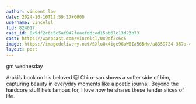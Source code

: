 ```yaml
---
author: vincent law
date: 2024-10-16T12:59:17+0000
username: vincelsl
fid: 824017
cast_id: 0x9df2c6c5c5af947feaefddcad15ab67c13d23b73
cast: https://warpcast.com/vincelsl/0x9df2c6c5
image: https://imagedelivery.net/BXluQx4ige9GuW0Ia56BHw/a8359724-367a-462f-2adf-56a147158400/original
layout: post
---
```

gm wednesday  
  
Araki’s book on his beloved 🐱 Chiro-san shows a softer side of him, capturing beauty in everyday moments like a poetic journal. Beyond the hardcore stuff he’s famous for, I love how he shares these tender slices of life.  

<img src='https://imagedelivery.net/BXluQx4ige9GuW0Ia56BHw/a8359724-367a-462f-2adf-56a147158400/original' alt='' referrerpolicy='no-referrer'/>
<img src='https://imagedelivery.net/BXluQx4ige9GuW0Ia56BHw/2e3a5765-cdaf-4177-eeed-a7238c84cc00/original' alt='' referrerpolicy='no-referrer'/>